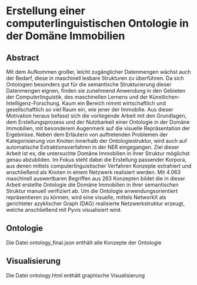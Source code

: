 # Erstellung einer computerlinguistischen Ontologie in der Domäne Immobilien



## Abstract
Mit dem Aufkommen großer, leicht zugänglicher Datenmengen wächst auch der Bedarf, diese in maschinell lesbare Strukturen zu überführen. Da sich Ontologien besonders gut für die semantische Strukturierung dieser Datenmengen eignen, finden sie zunehmend Anwendung in den Gebieten der Computerlinguistik, des maschinellen Lernens und der Künstlichen-Intelligenz-Forschung. Kaum ein Bereich nimmt wirtschaftlich und gesellschaftlich so viel Raum ein, wie jener der Immobilie. Aus dieser Motivation heraus befasst sich die vorliegende Arbeit mit den Grundlagen, dem Erstellungsprozess und der Nutzbarkeit einer Ontologie in der Domäne Immobilien, mit besonderem Augenmerk auf die visuelle Repräsentation der Ergebnisse. Neben dem Erläutern von auftretenden Problemen der Kategorisierung von Knoten innerhalb der Ontologiestruktur, wird auch auf automatische Extraktionsverfahren in der NER eingegangen. Ziel dieser Arbeit ist es, die untersuchte Domäne Immobilien in ihrer Struktur möglichst genau abzubilden. Im Fokus steht dabei die Erstellung passender Korpora, aus denen mittels computerlinguistischer Verfahren Konzepte extrahiert und anschließend als Knoten in einem Netzwerk realisiert werden. Mit 4.063 maschinell auswertbaren Begriffen aus 263 Konzepten bildet die in dieser Arbeit erstellte Ontologie die Domäne Immobilien in ihrer semantischen Struktur manuell verifiziert ab. Um die Ontologie anwendungsorientiert repräsentieren zu können, wird eine visuelle, mittels NetworkX als gerichteter azyklischer Graph (DAG) realisierte Netzwerkstruktur erzeugt, welche anschließend mit Pyvis visualisiert wird.

## Ontologie
Die Datei ontology_final.json enthält alle Konzepte der Ontologie


## Visualisierung
Die Datei ontology.html enthält graphische Visualisierung
